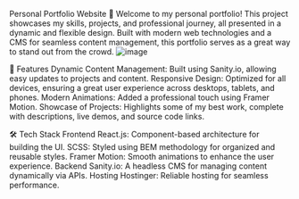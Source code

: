 Personal Portfolio Website 🌟
Welcome to my personal portfolio! This project showcases my skills, projects, and professional journey, all presented in a dynamic and flexible design. Built with modern web technologies and a CMS for seamless content management, this portfolio serves as a great way to stand out from the crowd.
![image](https://github.com/user-attachments/assets/9650abd3-0231-4cc7-9f28-539f4abb426e)

🚀 Features
Dynamic Content Management: Built using Sanity.io, allowing easy updates to projects and content.
Responsive Design: Optimized for all devices, ensuring a great user experience across desktops, tablets, and phones.
Modern Animations: Added a professional touch using Framer Motion.
Showcase of Projects: Highlights some of my best work, complete with descriptions, live demos, and source code links.

🛠️ Tech Stack
Frontend
React.js: Component-based architecture for building the UI.
SCSS: Styled using BEM methodology for organized and reusable styles.
Framer Motion: Smooth animations to enhance the user experience.
Backend
Sanity.io: A headless CMS for managing content dynamically via APIs.
Hosting
Hostinger: Reliable hosting for seamless performance.


